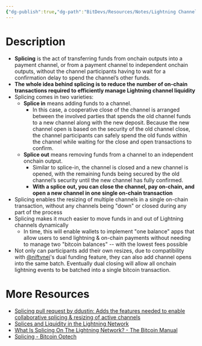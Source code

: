 ```yaml
---
{"dg-publish":true,"dg-path":"BitDevs/Resources/Notes/Lightning Channel Splicing.md","permalink":"/bit-devs/resources/notes/lightning-channel-splicing/","title":"Lightning Channel Splicing","tags":["bitcoin","lightning","scaling","splicing"],"noteIcon":"3","created":"2023-04-09T14:48:09.984-10:00","updated":"2023-07-30T23:19:51.467-10:00"}
---
```



# Description

- **Splicing** is the act of transferring funds from onchain outputs into a payment channel, or from a payment channel to independent onchain outputs, without the channel participants having to wait for a confirmation delay to spend the channel’s other funds.
- **The whole idea behind splicing is to reduce the number of on-chain transactions required to efficiently manage Lightning channel liquidity**
- Splicing comes in two varieties:
	- **Splice in** means adding funds to a channel. 
		- In this case, a cooperative close of the channel is arranged between the involved parties that spends the old channel funds to a new channel along with the new deposit. Because the new channel open is based on the security of the old channel close, the channel participants can safely spend the old funds within the channel while waiting for the close and open transactions to confirm.
	- **Splice out** means removing funds from a channel to an independent onchain output. 
		- Similar to splice-in, the channel is closed and a new channel is opened, with the remaining funds being secured by the old channel’s security until the new channel has fully confirmed.
		- **With a splice out, you can close the channel, pay on-chain, and open a new channel in one single on-chain transaction**
- Splicing enables the resizing of multiple channels in a single on-chain transaction, without any channels being "down" or closed during any part of the process
- Splicing makes it much easier to move funds in and out of Lightning channels dynamically
	- In time, this will enable wallets to implement "one balance" apps that allow users to send lightning & on-chain payments without needing to manage two "bitcoin balances" -- with the lowest fees possible
- Not only can participants add their own resizes, due to compatibility with [@niftynei](https://github.com/niftynei)'s dual funding feature, they can also add channel opens into the same batch. Eventually dual closing will allow all onchain lightning events to be batched into a single bitcoin transaction.


# More Resources
- [Splicing pull request by ddustin: Adds the features needed to enable collaborative splicing & resizing of active channels](https://github.com/ElementsProject/lightning/pull/5675)
- [Splices and Liquidity in the Lightning Network](https://blog.muun.com/splices-and-liquidity-in-the-lightning-network/)
- [What Is Splicing On The Lightning Network? - The Bitcoin Manual](https://thebitcoinmanual.com/articles/splicing-lightning-network/)
- [Splicing - Bitcoin Optech](https://bitcoinops.org/en/topics/splicing/)

